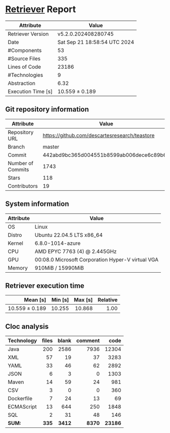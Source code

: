 # [Retriever](https://github.com/PalladioSimulator/Palladio-ReverseEngineering-Retriever) Report
| Attribute          | Value |
| ------------------ | ----- |
| Retriever Version  | v5.2.0.202408280745 |
| Date               | Sat Sep 21 18:58:54 UTC 2024 |
| #Components        | 53 |
| #Source Files      | 335 |
| Lines of Code      | 23186 |
| #Technologies      | 9 |
| Abstraction        | 6.32 |
| Execution Time [s] | 10.559 ± 0.189  |

## Git repository information
|      Attribute    | Value |
| ----------------- | ----- |
| Repository URL    | https://github.com/descartesresearch/teastore |
| Branch            | master |
| Commit            | 442abd9bc365d004551b8599ab006dece6c89b6d |
| Number of Commits | 1743 |
| Stars             | 118 |
| Contributors      | 19 |


## System information
| Attribute | Value |
| --------- | ----- |
| OS | Linux  |
| Distro | Ubuntu 22.04.5 LTS x86_64  |
| Kernel | 6.8.0-1014-azure  |
| CPU | AMD EPYC 7763 (4) @ 2.445GHz  |
| GPU | 00:08.0 Microsoft Corporation Hyper-V virtual VGA  |
| Memory | 910MiB / 15990MiB  |

## Retriever execution time
| Mean [s] | Min [s] | Max [s] | Relative |
|---:|---:|---:|---:|
| 10.559 ± 0.189 | 10.255 | 10.868 | 1.00 |

## Cloc analysis

<!-- github.com/AlDanial/cloc v 1.90  T=1.39 s (291.1 files/s, 32507.7 lines/s) -->

|Technology|files|blank|comment|code|
|:-------|-------:|-------:|-------:|-------:|
|Java|200|2586|7936|12304|
|XML|57|19|37|3283|
|YAML|33|46|62|2892|
|JSON|6|3|0|1303|
|Maven|14|59|24|981|
|CSV|3|0|0|360|
|Dockerfile|7|24|13|69|
|ECMAScript|13|644|250|1848|
|SQL|2|31|48|146|
|**SUM:**|**335**|**3412**|**8370**|**23186**|
